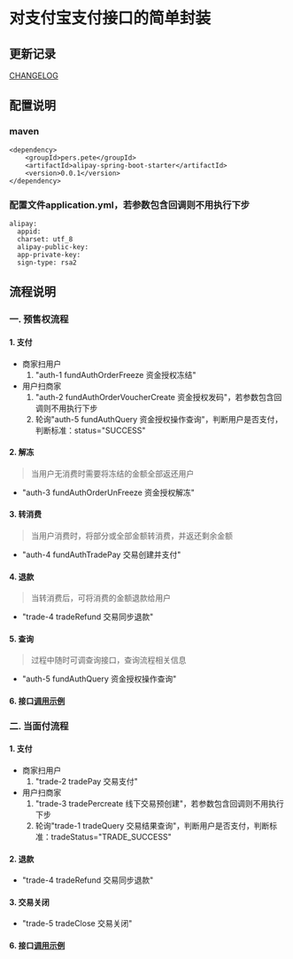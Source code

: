 # 对支付宝支付接口的简单封装

## 更新记录
[CHANGELOG](./CHANGELOG.MD)

## 配置说明
### maven
```
<dependency>
    <groupId>pers.pete</groupId>
    <artifactId>alipay-spring-boot-starter</artifactId>
    <version>0.0.1</version>
</dependency>
```

### 配置文件application.yml，若参数包含回调则不用执行下步
```
alipay:
  appid: 
  charset: utf_8
  alipay-public-key: 
  app-private-key: 
  sign-type: rsa2
```

## 流程说明
### 一. 预售权流程
#### 1. 支付
- 商家扫用户
  1. "auth-1 fundAuthOrderFreeze 资金授权冻结"
- 用户扫商家
  1. "auth-2 fundAuthOrderVoucherCreate 资金授权发码"，若参数包含回调则不用执行下步
  1. 轮询"auth-5 fundAuthQuery 资金授权操作查询"，判断用户是否支付，判断标准：status="SUCCESS"

#### 2. 解冻
> 当用户无消费时需要将冻结的金额全部返还用户 
- "auth-3 fundAuthOrderUnFreeze 资金授权解冻"

#### 3. 转消费
> 当用户消费时，将部分或全部金额转消费，并返还剩余金额
- "auth-4 fundAuthTradePay 交易创建并支付"

#### 4. 退款
> 当转消费后，可将消费的金额退款给用户
- "trade-4 tradeRefund 交易同步退款"

#### 5. 查询
> 过程中随时可调查询接口，查询流程相关信息
- "auth-5 fundAuthQuery 资金授权操作查询"

#### 6. 接口[调用示例](./FundAuthExample.MD)

### 二. 当面付流程
#### 1. 支付
- 商家扫用户
  1. "trade-2 tradePay 交易支付"
- 用户扫商家
  1. "trade-3 tradePercreate 线下交易预创建"，若参数包含回调则不用执行下步
  1. 轮询"trade-1 tradeQuery 交易结果查询"，判断用户是否支付，判断标准：tradeStatus="TRADE_SUCCESS"

#### 2. 退款
- "trade-4 tradeRefund 交易同步退款"

#### 3. 交易关闭
- "trade-5 tradeClose 交易关闭"

#### 6. 接口[调用示例](./TradeExample.MD)
